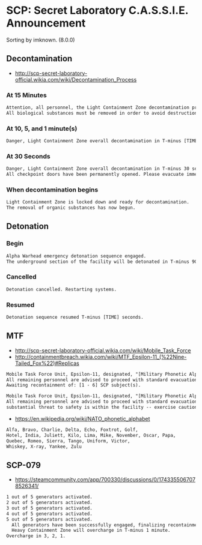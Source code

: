 # SCP: Secret Laboratory C.A.S.S.I.E. Announcement
Sorting by imknown. (8.0.0)

## Decontamination
- http://scp-secret-laboratory-official.wikia.com/wiki/Decontamination_Process

### At 15 Minutes
``` txt
Attention, all personnel, the Light Containment Zone decontamination process will occur in T-minus 15 minutes.
All biological substances must be removed in order to avoid destruction.
```

### At 10, 5, and 1 minute(s)
``` txt
Danger, Light Containment Zone overall decontamination in T-minus [TIME].
```

### At 30 Seconds
``` txt
Danger, Light Containment Zone overall decontamination in T-minus 30 seconds.
All checkpoint doors have been permanently opened. Please evacuate immediately. [COUNTS DOWN FROM 20 SECONDS].
```

### When decontamination begins
``` txt
Light Containment Zone is locked down and ready for decontamination.
The removal of organic substances has now begun.
```

## Detonation

### Begin
``` txt
Alpha Warhead emergency detonation sequence engaged.
The underground section of the facility will be detonated in T-minus 90 seconds.
```

### Cancelled
``` txt
Detonation cancelled. Restarting systems.
```

### Resumed
``` txt
Detonation sequence resumed T-minus [TIME] seconds.
```

## MTF
- http://scp-secret-laboratory-official.wikia.com/wiki/Mobile_Task_Force
- http://containmentbreach.wikia.com/wiki/MTF_Epsilon-11_(%22Nine-Tailed_Fox%22)#Replicas

``` txt
Mobile Task Force Unit, Epsilon-11, designated, "[Military Phonetic Alphabet[1]]-[#], has entered the facility.
All remaining personnel are advised to proceed with standard evacuation protocols until an MTF squad reaches your destination.
Awaiting recontainment of: [1 - 6] SCP subject(s).
```

``` txt
Mobile Task Force Unit, Epsilon-11, designated, "[Military Phonetic Alphabet[2]]-[#], has entered the facility.
All remaining personnel are advised to proceed with standard evacuation protocols, until MTF squad has reached your destination,
substantial threat to safety is within the facility -- exercise caution.
```

- https://en.wikipedia.org/wiki/NATO_phonetic_alphabet

``` txt
Alfa, Bravo, Charlie, Delta, Echo, Foxtrot, Golf,
Hotel, India, Juliett, Kilo, Lima, Mike, November, Oscar, Papa,
Quebec, Romeo, Sierra, Tango, Uniform, Victor,
Whiskey, X-ray, Yankee, Zulu
```

## SCP-079
- https://steamcommunity.com/app/700330/discussions/0/1743355067078526341/

``` txt
1 out of 5 generators activated.
2 out of 5 generators activated.
3 out of 5 generators activated.
4 out of 5 generators activated.
5 out of 5 generators activated.
  All generators have been successfully engaged, finalizing recontainment sequence.
  Heavy Containment Zone will overcharge in T-minus 1 minute.
Overcharge in 3, 2, 1.
```
